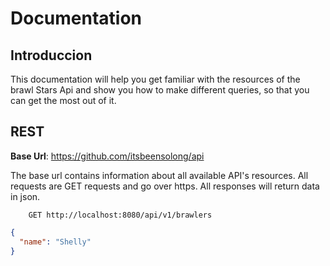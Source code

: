 # Documentation

## Introduccion

This documentation will help you get familiar with the resources of the brawl Stars Api and show you how to make different queries, so that you can get the most out of it.

## REST

**Base Url**: https://github.com/itsbeensolong/api

The base url contains information about all available API's resources. All requests are GET requests and go over https. All responses will return data in json.

```http
    GET http://localhost:8080/api/v1/brawlers
```

```json
{
  "name": "Shelly"
}
```
